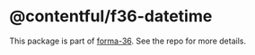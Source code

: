 # @contentful/f36-datetime

This package is part of [forma-36](https://github.com/contentful/forma-36). See the repo for more details.
